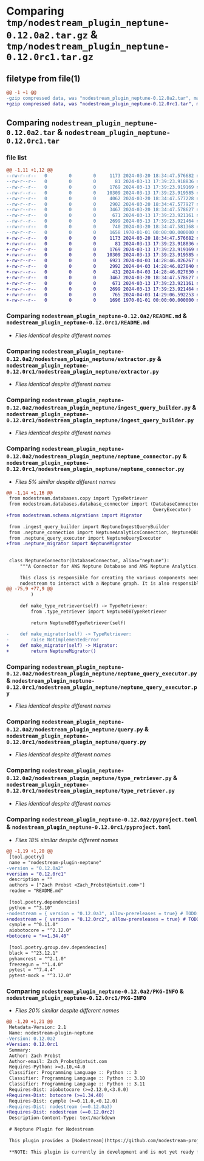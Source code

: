 # Comparing `tmp/nodestream_plugin_neptune-0.12.0a2.tar.gz` & `tmp/nodestream_plugin_neptune-0.12.0rc1.tar.gz`

## filetype from file(1)

```diff
@@ -1 +1 @@
-gzip compressed data, was "nodestream_plugin_neptune-0.12.0a2.tar", max compression
+gzip compressed data, was "nodestream_plugin_neptune-0.12.0rc1.tar", max compression
```

## Comparing `nodestream_plugin_neptune-0.12.0a2.tar` & `nodestream_plugin_neptune-0.12.0rc1.tar`

### file list

```diff
@@ -1,11 +1,12 @@
--rw-r--r--   0        0        0     1173 2024-03-20 18:34:47.576682 nodestream_plugin_neptune-0.12.0a2/README.md
--rw-r--r--   0        0        0       81 2024-03-13 17:39:23.918836 nodestream_plugin_neptune-0.12.0a2/nodestream_plugin_neptune/__init__.py
--rw-r--r--   0        0        0     1769 2024-03-13 17:39:23.919169 nodestream_plugin_neptune-0.12.0a2/nodestream_plugin_neptune/extractor.py
--rw-r--r--   0        0        0    10309 2024-03-13 17:39:23.919585 nodestream_plugin_neptune-0.12.0a2/nodestream_plugin_neptune/ingest_query_builder.py
--rw-r--r--   0        0        0     4062 2024-03-20 18:34:47.577228 nodestream_plugin_neptune-0.12.0a2/nodestream_plugin_neptune/neptune_connection.py
--rw-r--r--   0        0        0     2902 2024-03-20 18:34:47.577927 nodestream_plugin_neptune-0.12.0a2/nodestream_plugin_neptune/neptune_connector.py
--rw-r--r--   0        0        0     3467 2024-03-20 18:34:47.578627 nodestream_plugin_neptune-0.12.0a2/nodestream_plugin_neptune/neptune_query_executor.py
--rw-r--r--   0        0        0      671 2024-03-13 17:39:23.921161 nodestream_plugin_neptune-0.12.0a2/nodestream_plugin_neptune/query.py
--rw-r--r--   0        0        0     2699 2024-03-13 17:39:23.921464 nodestream_plugin_neptune-0.12.0a2/nodestream_plugin_neptune/type_retriever.py
--rw-r--r--   0        0        0      740 2024-03-20 18:34:47.581368 nodestream_plugin_neptune-0.12.0a2/pyproject.toml
--rw-r--r--   0        0        0     1658 1970-01-01 00:00:00.000000 nodestream_plugin_neptune-0.12.0a2/PKG-INFO
+-rw-r--r--   0        0        0     1173 2024-03-20 18:34:47.576682 nodestream_plugin_neptune-0.12.0rc1/README.md
+-rw-r--r--   0        0        0       81 2024-03-13 17:39:23.918836 nodestream_plugin_neptune-0.12.0rc1/nodestream_plugin_neptune/__init__.py
+-rw-r--r--   0        0        0     1769 2024-03-13 17:39:23.919169 nodestream_plugin_neptune-0.12.0rc1/nodestream_plugin_neptune/extractor.py
+-rw-r--r--   0        0        0    10309 2024-03-13 17:39:23.919585 nodestream_plugin_neptune-0.12.0rc1/nodestream_plugin_neptune/ingest_query_builder.py
+-rw-r--r--   0        0        0     6921 2024-04-03 14:28:46.026267 nodestream_plugin_neptune-0.12.0rc1/nodestream_plugin_neptune/neptune_connection.py
+-rw-r--r--   0        0        0     2992 2024-04-03 14:28:46.027040 nodestream_plugin_neptune-0.12.0rc1/nodestream_plugin_neptune/neptune_connector.py
+-rw-r--r--   0        0        0      431 2024-04-03 14:28:46.027630 nodestream_plugin_neptune-0.12.0rc1/nodestream_plugin_neptune/neptune_migrator.py
+-rw-r--r--   0        0        0     3467 2024-03-20 18:34:47.578627 nodestream_plugin_neptune-0.12.0rc1/nodestream_plugin_neptune/neptune_query_executor.py
+-rw-r--r--   0        0        0      671 2024-03-13 17:39:23.921161 nodestream_plugin_neptune-0.12.0rc1/nodestream_plugin_neptune/query.py
+-rw-r--r--   0        0        0     2699 2024-03-13 17:39:23.921464 nodestream_plugin_neptune-0.12.0rc1/nodestream_plugin_neptune/type_retriever.py
+-rw-r--r--   0        0        0      765 2024-04-03 14:29:06.592253 nodestream_plugin_neptune-0.12.0rc1/pyproject.toml
+-rw-r--r--   0        0        0     1696 1970-01-01 00:00:00.000000 nodestream_plugin_neptune-0.12.0rc1/PKG-INFO
```

### Comparing `nodestream_plugin_neptune-0.12.0a2/README.md` & `nodestream_plugin_neptune-0.12.0rc1/README.md`

 * *Files identical despite different names*

### Comparing `nodestream_plugin_neptune-0.12.0a2/nodestream_plugin_neptune/extractor.py` & `nodestream_plugin_neptune-0.12.0rc1/nodestream_plugin_neptune/extractor.py`

 * *Files identical despite different names*

### Comparing `nodestream_plugin_neptune-0.12.0a2/nodestream_plugin_neptune/ingest_query_builder.py` & `nodestream_plugin_neptune-0.12.0rc1/nodestream_plugin_neptune/ingest_query_builder.py`

 * *Files identical despite different names*

### Comparing `nodestream_plugin_neptune-0.12.0a2/nodestream_plugin_neptune/neptune_connector.py` & `nodestream_plugin_neptune-0.12.0rc1/nodestream_plugin_neptune/neptune_connector.py`

 * *Files 5% similar despite different names*

```diff
@@ -1,14 +1,16 @@
 from nodestream.databases.copy import TypeRetriever
 from nodestream.databases.database_connector import (DatabaseConnector,
                                                      QueryExecutor)
+from nodestream.schema.migrations import Migrator
 
 from .ingest_query_builder import NeptuneIngestQueryBuilder
 from .neptune_connection import NeptuneAnalyticsConnection, NeptuneDBConnection
 from .neptune_query_executor import NeptuneQueryExecutor
+from .neptune_migrator import NeptuneMigrator
 
 
 class NeptuneConnector(DatabaseConnector, alias="neptune"):
     """A Connector for AWS Neptune Database and AWS Neptune Analytics.
 
     This class is responsible for creating the various components needed for
     nodestream to interact with a Neptune graph. It is also responsible
@@ -75,9 +77,9 @@
         )
 
     def make_type_retriever(self) -> TypeRetriever:
         from .type_retriever import NeptuneDBTypeRetriever
 
         return NeptuneDBTypeRetriever(self)
 
-    def make_migrator(self) -> TypeRetriever:
-        raise NotImplementedError
+    def make_migrator(self) -> Migrator:
+        return NeptuneMigrator()
```

### Comparing `nodestream_plugin_neptune-0.12.0a2/nodestream_plugin_neptune/neptune_query_executor.py` & `nodestream_plugin_neptune-0.12.0rc1/nodestream_plugin_neptune/neptune_query_executor.py`

 * *Files identical despite different names*

### Comparing `nodestream_plugin_neptune-0.12.0a2/nodestream_plugin_neptune/query.py` & `nodestream_plugin_neptune-0.12.0rc1/nodestream_plugin_neptune/query.py`

 * *Files identical despite different names*

### Comparing `nodestream_plugin_neptune-0.12.0a2/nodestream_plugin_neptune/type_retriever.py` & `nodestream_plugin_neptune-0.12.0rc1/nodestream_plugin_neptune/type_retriever.py`

 * *Files identical despite different names*

### Comparing `nodestream_plugin_neptune-0.12.0a2/pyproject.toml` & `nodestream_plugin_neptune-0.12.0rc1/pyproject.toml`

 * *Files 18% similar despite different names*

```diff
@@ -1,19 +1,20 @@
 [tool.poetry]
 name = "nodestream-plugin-neptune"
-version = "0.12.0a2"
+version = "0.12.0rc1"
 description = ""
 authors = ["Zach Probst <Zach_Probst@intuit.com>"]
 readme = "README.md"
 
 [tool.poetry.dependencies]
 python = "^3.10"
-nodestream = { version = "0.12.0a3", allow-prereleases = true} # TODO: Change this to 0.12 Final when it is ready
+nodestream = { version = "0.12.0rc2", allow-prereleases = true} # TODO: Change this to 0.12 Final when it is ready
 cymple = "^0.11.0"
 aiobotocore = "^2.12.0"
+botocore = ">=1.34.40"
 
 [tool.poetry.group.dev.dependencies]
 black = "^23.12.1"
 pyhamcrest = "^2.1.0"
 freezegun = "^1.4.0"
 pytest = "^7.4.4"
 pytest-mock = "^3.12.0"
```

### Comparing `nodestream_plugin_neptune-0.12.0a2/PKG-INFO` & `nodestream_plugin_neptune-0.12.0rc1/PKG-INFO`

 * *Files 20% similar despite different names*

```diff
@@ -1,20 +1,21 @@
 Metadata-Version: 2.1
 Name: nodestream-plugin-neptune
-Version: 0.12.0a2
+Version: 0.12.0rc1
 Summary: 
 Author: Zach Probst
 Author-email: Zach_Probst@intuit.com
 Requires-Python: >=3.10,<4.0
 Classifier: Programming Language :: Python :: 3
 Classifier: Programming Language :: Python :: 3.10
 Classifier: Programming Language :: Python :: 3.11
 Requires-Dist: aiobotocore (>=2.12.0,<3.0.0)
+Requires-Dist: botocore (>=1.34.40)
 Requires-Dist: cymple (>=0.11.0,<0.12.0)
-Requires-Dist: nodestream (==0.12.0a3)
+Requires-Dist: nodestream (==0.12.0rc2)
 Description-Content-Type: text/markdown
 
 # Neptune Plugin for Nodestream
 
 This plugin provides a [Nodestream](https://github.com/nodestream-proj/nodestream) interface to Amazon Neptune. 
 
 **NOTE: This plugin is currently in development and is not yet ready for production use.**
```


